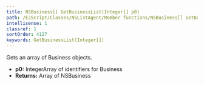 ```yaml
---
title: NSBusiness[] GetBusinessList(Integer[] p0)
path: /EJScript/Classes/NSListAgent/Member functions/NSBusiness[] GetBusinessList(Integer[] p_0)
intellisense: 1
classref: 1
sortOrder: 4127
keywords: GetBusinessList(Integer[])
---
```


Gets an array of Business objects.

* **p0:** IntegerArray of identifiers for Business
* **Returns:** Array of NSBusiness



